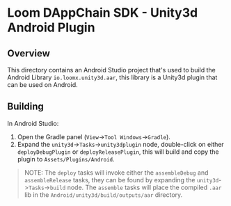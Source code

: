 # Loom DAppChain SDK - Unity3d Android Plugin

## Overview

This directory contains an Android Studio project that's used to build the Android Library
`io.loomx.unity3d.aar`, this library is a Unity3d plugin that can be used on Android.


## Building

In Android Studio:
1. Open the Gradle panel (`View`->`Tool Windows`->`Gradle`).
2. Expand the `unity3d`->`Tasks`->`unity3dplugin` node, double-click on either `deployDebugPlugin`
   or `deployReleasePlugin`, this will build and copy the plugin to `Assets/Plugins/Android`.

> NOTE: The `deploy` tasks will invoke either the `assembleDebug` and `assembleRelease` tasks, they
  can be found by expanding the `unity3d`->`Tasks`->`build` node. The `assemble` tasks will place
  the compiled `.aar` lib in the `Android/unity3d/build/outputs/aar` directory.
